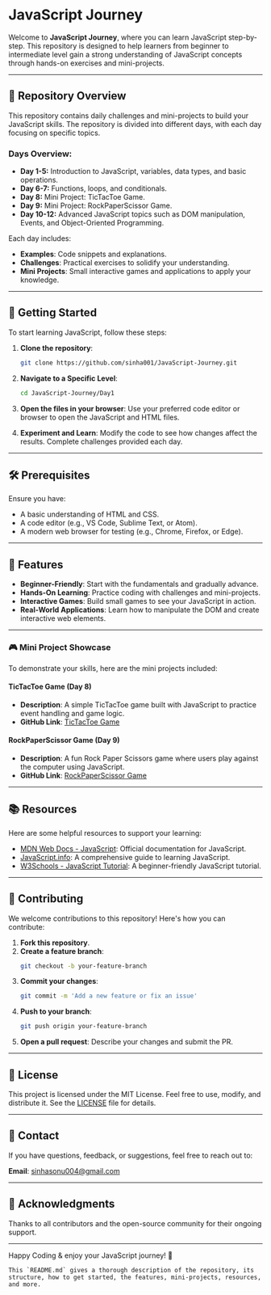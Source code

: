 # JavaScript Journey

Welcome to **JavaScript Journey**, where you can learn JavaScript step-by-step. This repository is designed to help learners from beginner to intermediate level gain a strong understanding of JavaScript concepts through hands-on exercises and mini-projects.

---

## 📂 Repository Overview

This repository contains daily challenges and mini-projects to build your JavaScript skills. The repository is divided into different days, with each day focusing on specific topics.

### **Days Overview:**

- **Day 1-5:** Introduction to JavaScript, variables, data types, and basic operations.
- **Day 6-7:** Functions, loops, and conditionals.
- **Day 8:** Mini Project: TicTacToe Game.
- **Day 9:** Mini Project: RockPaperScissor Game.
- **Day 10-12:** Advanced JavaScript topics such as DOM manipulation, Events, and Object-Oriented Programming.

Each day includes:
- **Examples**: Code snippets and explanations.
- **Challenges**: Practical exercises to solidify your understanding.
- **Mini Projects**: Small interactive games and applications to apply your knowledge.

---

## 🚀 Getting Started

To start learning JavaScript, follow these steps:

1. **Clone the repository**:
   ```bash
   git clone https://github.com/sinha001/JavaScript-Journey.git

2. **Navigate to a Specific Level**:
    ```bash
    cd JavaScript-Journey/Day1

3. **Open the files in your browser**: Use your preferred code editor or browser to open the JavaScript and HTML files.

4. **Experiment and Learn**: Modify the code to see how changes affect the results. Complete challenges provided each day.

---

## 🛠 Prerequisites

Ensure you have:

- A basic understanding of HTML and CSS.
- A code editor (e.g., VS Code, Sublime Text, or Atom).
- A modern web browser for testing (e.g., Chrome, Firefox, or Edge).

---

## 🌟 Features

- **Beginner-Friendly**: Start with the fundamentals and gradually advance.
- **Hands-On Learning**: Practice coding with challenges and mini-projects.
- **Interactive Games**: Build small games to see your JavaScript in action.
- **Real-World Applications**: Learn how to manipulate the DOM and create interactive web elements.

---

### 🎮 Mini Project Showcase

To demonstrate your skills, here are the mini projects included:

#### TicTacToe Game (Day 8)
- **Description**: A simple TicTacToe game built with JavaScript to practice event handling and game logic.
- **GitHub Link**: [TicTacToe Game](https://github.com/sinha001/TicTacToe-MiniProject)

#### RockPaperScissor Game (Day 9)
- **Description**: A fun Rock Paper Scissors game where users play against the computer using JavaScript.
- **GitHub Link**: [RockPaperScissor Game](https://github.com/sinha001/RockPaperScissors-MiniProject)

---

## 📚 Resources

Here are some helpful resources to support your learning:

- [MDN Web Docs - JavaScript](https://developer.mozilla.org/en-US/docs/Web/JavaScript): Official documentation for JavaScript.
- [JavaScript.info](https://javascript.info/): A comprehensive guide to learning JavaScript.
- [W3Schools - JavaScript Tutorial](https://www.w3schools.com/js/): A beginner-friendly JavaScript tutorial.

---

## 🤝 Contributing
We welcome contributions to this repository! Here's how you can contribute:

1. **Fork this repository**.
2. **Create a feature branch**:
    ```bash
    git checkout -b your-feature-branch
3. **Commit your changes**:
    ```bash
    git commit -m 'Add a new feature or fix an issue'
4. **Push to your branch**:
    ```bash
    git push origin your-feature-branch
5. **Open a pull request**: Describe your changes and submit the PR.

---

## 📝 License
This project is licensed under the MIT License. Feel free to use, modify, and distribute it. See the [LICENSE](./LICENSE) file for details.


---

## 📧 Contact
If you have questions, feedback, or suggestions, feel free to reach out to:

**Email**: [sinhasonu004@gmail.com](mailto:sinhasonu004@gmail.com)


---

## 🎯 Acknowledgments
Thanks to all contributors and the open-source community for their ongoing support.

---

Happy Coding & enjoy your JavaScript journey! 🚀
```vbnet
This `README.md` gives a thorough description of the repository, its structure, how to get started, the features, mini-projects, resources, and more.

